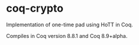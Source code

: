 # coq-crypto
Implementation of one-time pad using HoTT in Coq.

Compiles in Coq version 8.8.1 and Coq 8.9+alpha.
